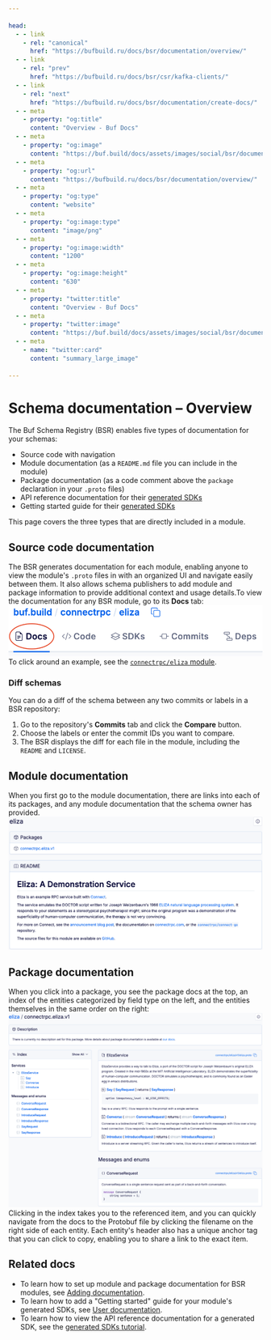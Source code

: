 ```yaml
---

head:
  - - link
    - rel: "canonical"
      href: "https://bufbuild.ru/docs/bsr/documentation/overview/"
  - - link
    - rel: "prev"
      href: "https://bufbuild.ru/docs/bsr/csr/kafka-clients/"
  - - link
    - rel: "next"
      href: "https://bufbuild.ru/docs/bsr/documentation/create-docs/"
  - - meta
    - property: "og:title"
      content: "Overview - Buf Docs"
  - - meta
    - property: "og:image"
      content: "https://buf.build/docs/assets/images/social/bsr/documentation/overview.png"
  - - meta
    - property: "og:url"
      content: "https://bufbuild.ru/docs/bsr/documentation/overview/"
  - - meta
    - property: "og:type"
      content: "website"
  - - meta
    - property: "og:image:type"
      content: "image/png"
  - - meta
    - property: "og:image:width"
      content: "1200"
  - - meta
    - property: "og:image:height"
      content: "630"
  - - meta
    - property: "twitter:title"
      content: "Overview - Buf Docs"
  - - meta
    - property: "twitter:image"
      content: "https://buf.build/docs/assets/images/social/bsr/documentation/overview.png"
  - - meta
    - name: "twitter:card"
      content: "summary_large_image"

---
```


# Schema documentation – Overview

The Buf Schema Registry (BSR) enables five types of documentation for your schemas:

- Source code with navigation
- Module documentation (as a `README.md` file you can include in the module)
- Package documentation (as a code comment above the `package` declaration in your `.proto` files)
- API reference documentation for their [generated SDKs](../../generated-sdks/tutorial/#api-reference)
- Getting started guide for their [generated SDKs](../../generated-sdks/user-documentation/)

This page covers the three types that are directly included in a module.

## Source code documentation

The BSR generates documentation for each module, enabling anyone to view the module's `.proto` files in with an organized UI and navigate easily between them. It also allows schema publishers to add module and package information to provide additional context and usage details.To view the documentation for any BSR module, go to its **Docs** tab:![Docs tab in main navigation](../../../images/bsr/docs-nav-link.png)To click around an example, see the [`connectrpc/eliza` module](https://buf.build/connectrpc/eliza).

### Diff schemas

You can do a diff of the schema between any two commits or labels in a BSR repository:

1.  Go to the repository's **Commits** tab and click the **Compare** button.
2.  Choose the labels or enter the commit IDs you want to compare.
3.  The BSR displays the diff for each file in the module, including the `README` and `LICENSE`.

## Module documentation

When you first go to the module documentation, there are links into each of its packages, and any module documentation that the schema owner has provided.![Module documentation](../../../images/bsr/docs-generated-module.png)

## Package documentation

When you click into a package, you see the package docs at the top, an index of the entities categorized by field type on the left, and the entities themselves in the same order on the right:![Entity documentation](../../../images/bsr/docs-generated-fields.png)Clicking in the index takes you to the referenced item, and you can quickly navigate from the docs to the Protobuf file by clicking the filename on the right side of each entity. Each entity's header also has a unique anchor tag that you can click to copy, enabling you to share a link to the exact item.

## Related docs

- To learn how to set up module and package documentation for BSR modules, see [Adding documentation](../create-docs/).
- To learn how to add a "Getting started" guide for your module's generated SDKs, see [User documentation](../../generated-sdks/user-documentation/).
- To learn how to view the API reference documentation for a generated SDK, see the [generated SDKs tutorial](../../generated-sdks/tutorial/#api-reference).
